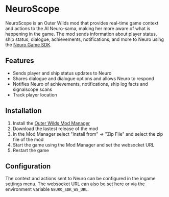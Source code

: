 # NeuroScope

NeuroScope is an Outer Wilds mod that provides real-time game context and actions to the AI Neuro-sama, making her more aware of what is happening in the game. The mod sends information about player status, ship status, dialogue, achievements, notifications, and more to Neuro using the [Neuro Game SDK](https://github.com/VedalAI/neuro-game-sdk).

## Features

- Sends player and ship status updates to Neuro
- Shares dialogue and dialogue options and allows Neuro to respond
- Notifies Neuro of achievements, notifications, ship log facts and signalscope scans
- Track player location

## Installation
1. Install the [Outer Wilds Mod Manager](https://outerwildsmods.com/mod-manager/)
2. Download the lastest release of the mod
3. In the Mod Manager select "Install from" -> "Zip File" and select the zip file of the mod
4. Start the game using the Mod Manager and set the websocket URL
5. Restart the game


## Configuration

The context and actions sent to Neuro can be configured in the ingame settings menu. The websocket URL can also be set here or via the environment variable `NEURO_SDK_WS_URL`.

